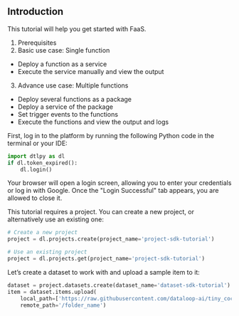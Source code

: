 ## Introduction  
This tutorial will help you get started with FaaS.  
1. Prerequisites  
2. Basic use case:  Single function  
* Deploy a function as a service  
* Execute the service manually and view the output  
3. Advance use case: Multiple functions  
* Deploy several functions as a package  
* Deploy a service of the package  
* Set trigger events to the functions  
* Execute the functions and view the output and logs  
  
First, log in to the platform by running the following Python code in the terminal or your IDE:  

```python
import dtlpy as dl
if dl.token_expired():
    dl.login()
```
Your browser will open a login screen, allowing you to enter your credentials or log in with Google. Once the "Login Successful" tab appears, you are allowed to close it.  
  
This tutorial requires a project. You can create a new project, or alternatively use an existing one:  

```python
# Create a new project
project = dl.projects.create(project_name='project-sdk-tutorial')
```

```python
# Use an existing project
project = dl.projects.get(project_name='project-sdk-tutorial')
```
Let’s create a dataset to work with and upload a sample item to it:  

```python
dataset = project.datasets.create(dataset_name='dataset-sdk-tutorial')
item = dataset.items.upload(
    local_path=['https://raw.githubusercontent.com/dataloop-ai/tiny_coco/master/images/train2017/000000184321.jpg'],
    remote_path='/folder_name')
```
